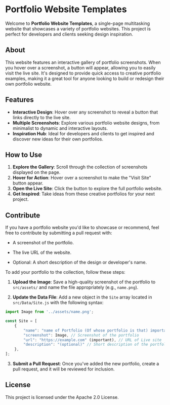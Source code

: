# Portfolio Website Templates

Welcome to **Portfolio Website Templates**, a single-page multitasking website that showcases a variety of portfolio websites. This project is perfect for developers and clients seeking design inspiration.

## About

This website features an interactive gallery of portfolio screenshots. When you hover over a screenshot, a button will appear, allowing you to easily visit the live site. It's designed to provide quick access to creative portfolio examples, making it a great tool for anyone looking to build or redesign their own portfolio website.

## Features

- **Interactive Design**: Hover over any screenshot to reveal a button that links directly to the live site.
- **Multiple Screenshots**: Explore various portfolio website designs, from minimalist to dynamic and interactive layouts.
- **Inspiration Hub**: Ideal for developers and clients to get inspired and discover new ideas for their own portfolios.

## How to Use

1. **Explore the Gallery**: Scroll through the collection of screenshots displayed on the page.
2. **Hover for Action**: Hover over a screenshot to make the "Visit Site" button appear.
3. **Open the Live Site**: Click the button to explore the full portfolio website.
4. **Get Inspired**: Take ideas from these creative portfolios for your next project.

## Contribute

If you have a portfolio website you'd like to showcase or recommend, feel free to contribute by submitting a pull request with:

 - A screenshot of the portfolio.

 - The live URL of the website.

 - Optional: A short description of the design or developer's name.

To add your portfolio to the collection, follow these steps:

1. **Upload the Image**: Save a high-quality screenshot of the portfolio to `src/assets/` and name the file appropriately (e.g., `name.png`).

2. **Update the Data File**: Add a new object in the `Site` array located in `src/Data/Site.js` with the following syntax:

```js
import Image from '../assets/name.png';

const Site = [
    {
        "name": "name of Portfolio (Of whose portfolio is that) important",
        "screenshot": Image, // Screenshot of the portfolio
        "url": "https://example.com" (important), // URL of Live site
        "description": "(optional)" // Short description of the portfolio (optional)
    },
];
```

3. **Submit a Pull Request**: Once you've added the new portfolio, create a pull request, and it will be reviewed for inclusion.



## License

This project is licensed under the Apache 2.0 License.
